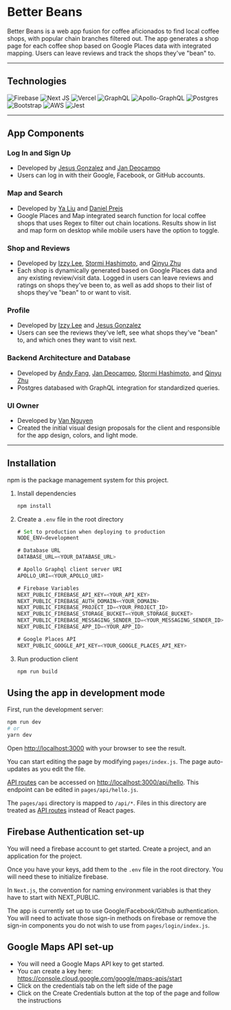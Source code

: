 # Better Beans

Better Beans is a web app fusion for coffee aficionados to find local coffee shops, with popular chain branches filtered out. The app generates a shop page for each coffee shop based on Google Places data with integrated mapping. Users can leave reviews and track the shops they've "bean" to.


---

## Technologies

![Firebase](https://img.shields.io/badge/firebase-%23039BE5.svg?style=for-the-badge&logo=firebase)
![Next JS](https://img.shields.io/badge/Next-black?style=for-the-badge&logo=next.js&logoColor=white)
![Vercel](https://img.shields.io/badge/vercel-%23000000.svg?style=for-the-badge&logo=vercel&logoColor=white)
![GraphQL](https://img.shields.io/badge/-GraphQL-E10098?style=for-the-badge&logo=graphql&logoColor=white)
![Apollo-GraphQL](https://img.shields.io/badge/-ApolloGraphQL-311C87?style=for-the-badge&logo=apollo-graphql)
![Postgres](https://img.shields.io/badge/postgres-%23316192.svg?style=for-the-badge&logo=postgresql&logoColor=white)
![Bootstrap](https://img.shields.io/badge/bootstrap-%23563D7C.svg?style=for-the-badge&logo=bootstrap&logoColor=white)
![AWS](https://img.shields.io/badge/AWS-%23FF9900.svg?style=for-the-badge&logo=amazon-aws&logoColor=white)
![Jest](https://img.shields.io/badge/-jest-%23C21325?style=for-the-badge&logo=jest&logoColor=white)

---

## App Components

### Log In and Sign Up

- Developed by [Jesus Gonzalez](https://github.com/JGon26) and [Jan Deocampo](https://github.com/Darumin)
- Users can log in with their Google, Facebook, or GitHub accounts.

### Map and Search

- Developed by [Ya Liu](https://github.com/ya-liu) and [Daniel Prejs](https://github.com/dprejs)
- Google Places and Map integrated search function for local coffee shops that uses Regex to filter out chain locations. Results show in list and map form on desktop while mobile users have the option to toggle.

### Shop and Reviews

- Developed by [Izzy Lee](https://github.com/isabell-lee), [Stormi Hashimoto](https://github.com/stormikph), and [Qinyu Zhu](https://github.com/zhuzhuxia078)
- Each shop is dynamically generated based on Google Places data and any existing review/visit data. Logged in users can leave reviews and ratings on shops they've been to, as well as add shops to their list of shops they've "bean" to or want to visit.

### Profile

- Developed by [Izzy Lee](https://github.com/isabell-lee) and [Jesus Gonzalez](https://github.com/JGon26)
- Users can see the reviews they've left, see what shops they've "bean" to, and which ones they want to visit next.


### Backend Architecture and Database

- Developed by [Andy Fang](https://github.com/fang-andy), [Jan Deocampo](https://github.com/Darumin), [Stormi Hashimoto](https://github.com/stormikph), and [Qinyu Zhu](https://github.com/zhuzhuxia078)
- Postgres databased with GraphQL integration for standardized queries.

### UI Owner
- Developed by [Van Nguyen](https://github.com/vannguyen-vn)
- Created the initial visual design proposals for the client and responsible for the app design, colors, and light mode.

---

## Installation

npm is the package management system for this project.

1. Install dependencies

   ```sh
   npm install
   ```

2. Create a `.env` file in the root directory

   ```js
   # Set to production when deploying to production
   NODE_ENV=development

   # Database URL
   DATABASE_URL=<YOUR_DATABASE_URL>
   
   # Apollo Graphql client server URI
   APOLLO_URI=<YOUR_APOLLO_URI>

   # Firebase Variables
   NEXT_PUBLIC_FIREBASE_API_KEY=<YOUR_API_KEY>
   NEXT_PUBLIC_FIREBASE_AUTH_DOMAIN=<YOUR_DOMAIN>
   NEXT_PUBLIC_FIREBASE_PROJECT_ID=<YOUR_PROJECT_ID>
   NEXT_PUBLIC_FIREBASE_STORAGE_BUCKET=<YOUR_STORAGE_BUCKET>
   NEXT_PUBLIC_FIREBASE_MESSAGING_SENDER_ID=<YOUR_MESSAGING_SENDER_ID>
   NEXT_PUBLIC_FIREBASE_APP_ID=<YOUR_APP_ID>

   # Google Places API
   NEXT_PUBLIC_GOOGLE_API_KEY=<YOUR_GOOGLE_PLACES_API_KEY>
   ```

3. Run production client

   ```sh
   npm run build
   ```

## Using the app in development mode

First, run the development server:

```bash
npm run dev
# or
yarn dev
```

Open [http://localhost:3000](http://localhost:3000) with your browser to see the result.

You can start editing the page by modifying `pages/index.js`. The page auto-updates as you edit the file.

[API routes](https://nextjs.org/docs/api-routes/introduction) can be accessed on [http://localhost:3000/api/hello](http://localhost:3000/api/hello). This endpoint can be edited in `pages/api/hello.js`.

The `pages/api` directory is mapped to `/api/*`. Files in this directory are treated as [API routes](https://nextjs.org/docs/api-routes/introduction) instead of React pages.

## Firebase Authentication set-up
You will need a firebase account to get started.
Create a project, and an application for the project.

Once you have your keys, add them to the `.env` file in the root directory. You will need these to initialize firebase.

In `Next.js`, the convention for naming environment variables is that they have to start with NEXT_PUBLIC.

The app is currently set up to use Google/Facebook/Github authentication. You will need to activate those sign-in methods on firebase or remove the sign-in components you do not wish to use from `pages/login/index.js`.

## Google Maps API set-up

- You will need a Google Maps API key to get started.
- You can create a key here: https://console.cloud.google.com/google/maps-apis/start
- Click on the credentials tab on the left side of the page
- Click on the Create Credentials button at the top of the page and follow the instructions

